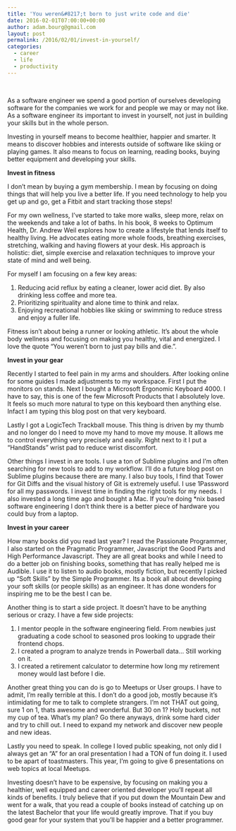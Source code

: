 ```yaml
---
title: 'You weren&#8217;t born to just write code and die'
date: 2016-02-01T07:00:00+00:00
author: adam.bourg@gmail.com
layout: post
permalink: /2016/02/01/invest-in-yourself/
categories:
  - career
  - life
  - productivity
---
```

&nbsp;

As a software engineer we spend a good portion of ourselves developing software for the companies we work for and people we may or may not like. As a software engineer its important to invest in yourself, not just in building your skills but in the whole person.

Investing in yourself means to become healthier, happier and smarter. It means to discover hobbies and interests outside of software like skiing or playing games. It also means to focus on learning, reading books, buying better equipment and developing your skills.

**Invest in fitness**

I don&#8217;t mean by buying a gym membership. I mean by focusing on doing things that will help you live a better life. If you need technology to help you get up and go, get a Fitbit and start tracking those steps!

For my own wellness, I&#8217;ve started to take more walks, sleep more, relax on the weekends and take a lot of baths. In his book, 8 weeks to Optimum Health, Dr. Andrew Weil explores how to create a lifestyle that lends itself to healthy living. He advocates eating more whole foods, breathing exercises, stretching, walking and having flowers at your desk. His approach is holistic: diet, simple exercise and relaxation techniques to improve your state of mind and well being.

For myself I am focusing on a few key areas:

  1. Reducing acid reflux by eating a cleaner, lower acid diet. By also drinking less coffee and more tea.
  2. Prioritizing spirituality and alone time to think and relax.
  3. Enjoying recreational hobbies like skiing or swimming to reduce stress and enjoy a fuller life.

Fitness isn&#8217;t about being a runner or looking athletic. It&#8217;s about the whole body wellness and focusing on making you healthy, vital and energized. I love the quote &#8220;You weren&#8217;t born to just pay bills and die.&#8221;.

**Invest in your gear**

Recently I started to feel pain in my arms and shoulders. After looking online for some guides I made adjustments to my workspace. First I put the monitors on stands. Next I bought a Microsoft Ergonomic Keyboard 4000. I have to say, this is one of the few Microsoft Products that I absolutely love. It feels so much more natural to type on this keyboard then anything else. Infact I am typing this blog post on that very keyboard.

Lastly I got a LogicTech Trackball mouse. This thing is driven by my thumb and no longer do I need to move my hand to move my mouse. It allows me to control everything very precisely and easily. Right next to it I put a &#8220;HandStands&#8221; wrist pad to reduce wrist discomfort.

Other things I invest in are tools. I use a ton of Sublime plugins and I&#8217;m often searching for new tools to add to my workflow. I&#8217;ll do a future blog post on Sublime plugins because there are many. I also buy tools, I find that Tower for Git Diffs and the visual history of Git is extremely useful. I use 1Password for all my passwords. I invest time in finding the right tools for my needs. I also invested a long time ago and bought a Mac. If you&#8217;re doing *nix based software engineering I don&#8217;t think there is a better piece of hardware you could buy from a laptop.

**Invest in your career**

How many books did you read last year? I read the Passionate Programmer, I also started on the Pragmatic Programmer, Javascript the Good Parts and High Performance Javascript. They are all great books and while I need to do a better job on finishing books, something that has really helped me is Audible. I use it to listen to audio books, mostly fiction, but recently I picked up &#8220;Soft Skills&#8221; by the Simple Programmer. Its a book all about developing your soft skills (or people skills) as an engineer. It has done wonders for inspiring me to be the best I can be.

Another thing is to start a side project. It doesn&#8217;t have to be anything serious or crazy. I have a few side projects:

  1. I mentor people in the software engineering field. From newbies just graduating a code school to seasoned pros looking to upgrade their frontend chops.
  2. I created a program to analyze trends in Powerball data&#8230; Still working on it.
  3. I created a retirement calculator to determine how long my retirement money would last before I die.

Another great thing you can do is go to Meetups or User groups. I have to admit, I&#8217;m really terrible at this. I don&#8217;t do a good job, mostly because it&#8217;s intimidating for me to talk to complete strangers. I&#8217;m not THAT out going, sure 1 on 1, thats awesome and wonderful. But 30 on 1? Holy buckets, not my cup of tea. What&#8217;s my plan? Go there anyways, drink some hard cider and try to chill out. I need to expand my network and discover new people and new ideas.

Lastly you need to speak. In college I loved public speaking, not only did I always get an &#8220;A&#8221; for an oral presentation I had a TON of fun doing it. I used to be apart of toastmasters. This year, I&#8217;m going to give 6 presentations on web topics at local Meetups.

Investing doesn&#8217;t have to be expensive, by focusing on making you a healthier, well equipped and career oriented developer you&#8217;ll repeat all kinds of benefits. I truly believe that if you put down the Mountain Dew and went for a walk, that you read a couple of books instead of catching up on the latest Bachelor that your life would greatly improve. That if you buy good gear for your system that you&#8217;ll be happier and a better programmer.

